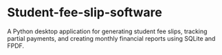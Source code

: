 # Student-fee-slip-software
A Python desktop application for generating student fee slips, tracking partial payments, and creating monthly financial reports using SQLite and FPDF.
